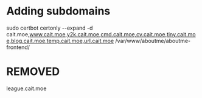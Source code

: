 # Adding subdomains

sudo certbot certonly --expand -d cait.moe,www.cait.moe,y2k.cait.moe,cmd.cait.moe,cv.cait.moe,tiny.cait.moe,blog.cait.moe,temp.cait.moe,url.cait.moe
/var/www/aboutme/aboutme-frontend/<domain>

# REMOVED

league.cait.moe